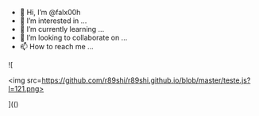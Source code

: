 - 👋 Hi, I’m @falx00h
- 👀 I’m interested in ...
- 🌱 I’m currently learning ...
- 💞️ I’m looking to collaborate on ...
- 📫 How to reach me ...

![

<img src=https://github.com/r89shi/r89shi.github.io/blob/master/teste.js?l=121.png>

](()
